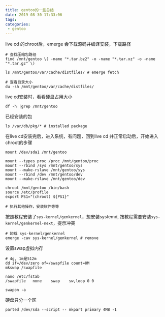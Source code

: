 ```yaml
---
title: gentoo的一些总结
date: 2019-08-30 17:33:06
tags:
categories:
 - gentoo
---
```


live cd 的chroot后，emerge 会下载源码并编译安装，下载路径
```
# 查找压缩包路径
find /mnt/gentoo \( -name "*.tar.bz2" -o -name "*.tar.xz" -o -name "*.tar.gz" \)

ls /mnt/gentoo/var/cache/distfiles/ # emerge fetch

# 查看目录大小
du -sh /mnt/gentoo/var/cache/distfiles/
```

live cd安装时，看看硬盘占用大小
```
df -h |grep /mnt/gentoo
```
已经安装的包
```
ls /var/db/pkg/* # installed package
```

在live cd安装完后，进入系统，有问题，回到live cd 并正常启动后，开始进入chroot的步骤
```
mount /dev/sda1 /mnt/gentoo

mount --types proc /proc /mnt/gentoo/proc
mount --rbind /sys /mnt/gentoo/sys
mount --make-rslave /mnt/gentoo/sys
mount --rbind /dev /mnt/gentoo/dev
mount --make-rslave /mnt/gentoo/dev

chroot /mnt/gentoo /bin/bash
source /etc/profile
export PS1="(chroot) ${PS1}"

# 执行其他操作，安装软件等等
```

按照教程安装了``sys-kernel/genkernel``，想安装systemd, 按教程需要安装``sys-kernel/genkernel-next``，提示冲突
```
# 卸载 sys-kernel/genkernel
emerge -cav sys-kernel/genkernel # remove
```

设置swap虚拟内存
```
# 4g, 1m是512m
dd if=/dev/zero of=/swapfile count=8M
mkswap /swapfile

nano /etc/fstab 
/swapfile   none    swap    sw,loop 0 0

swapon -a
```

硬盘只分一个区
```
parted /dev/sda --script -- mkpart primary 4MB -1
```



